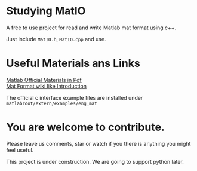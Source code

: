 # Studying MatIO
A free to use project for read and write Matlab mat format using c++.

Just include `MatIO.h`, `MatIO.cpp` and use. 

# Useful Materials ans Links
[Matlab Official Materials in Pdf](https://www.mathworks.com/help/pdf_doc/matlab/matfile_format.pdf "Matlab Official Materials")  
[Mat Format wiki like Introduction](http://fileformats.archiveteam.org/wiki/MAT)

The official c interface example files are installed under 
`
matlabroot/extern/examples/eng_mat
`

# You are welcome to contribute.
Please leave us comments, star or watch if you there is anything you might feel useful.

This project is under construction.
We are going to support python later.

